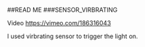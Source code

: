 ##READ ME
###SENSOR_VIRBRATING

Video https://vimeo.com/186316043

I used virbrating sensor to trigger the light on.